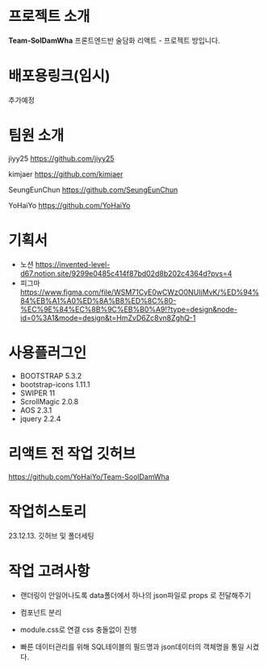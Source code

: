 # 프로젝트 소개
**Team-SolDamWha**
프론트엔드반 술담화 리액트 - 프로젝트 방입니다.

# 배포용링크(임시)
추가예정

# 팀원 소개

jiyy25
https://github.com/jiyy25

kimjaer
https://github.com/kimjaer

SeungEunChun
https://github.com/SeungEunChun

YoHaiYo
https://github.com/YoHaiYo

# 기획서 
- 노션
https://invented-level-d67.notion.site/9299e0485c414f87bd02d8b202c4364d?pvs=4
- 피그마
https://www.figma.com/file/WSM71CyE0wCWzO0NUIjMvK/%ED%94%84%EB%A1%A0%ED%8A%B8%ED%8C%80-%EC%9E%84%EC%8B%9C%EB%B0%A9!?type=design&node-id=0%3A1&mode=design&t=HmZvD6Zc8vn8ZghQ-1 


# 사용플러그인
- BOOTSTRAP 5.3.2
- bootstrap-icons 1.11.1
- SWIPER 11
- ScrollMagic 2.0.8
- AOS 2.3.1
- jquery 2.2.4


# 리액트 전 작업 깃허브
https://github.com/YoHaiYo/Team-SoolDamWha

# 작업히스토리
23.12.13. 깃허브 및 폴더세팅

# 작업 고려사항
- 랜더링이 안일어나도록 data폴더에서 하나의 json파일로 props 로 전달해주기

- 컴포넌트 분리

- module.css로 연결 css 충돌없이 진행

- 빠른 데이터관리를 위해 SQL테이블의 필드명과 json데이터의 객체명을 통일 시켰다.